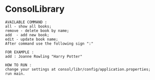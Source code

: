 # ConsolLibrary
    AVAILABLE COMMAND :
    all - show all books;
    remove - delete book by name;
    add  - add new book;
    edit - update book name;
    After command use the following sign ":"
    
    FOR EXAMPLE :
    add : Joanne Rowling "Harry Potter"
     
    HOW TO RUN :
    change your settings at consol/libr/config/application.properties;
    run main.
     
